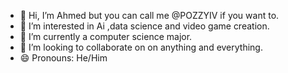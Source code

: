 - 👋 Hi, I’m Ahmed but you can call me @POZZYIV if you want to.
- 👀 I’m interested in Ai ,data science and video game creation.
- 🌱 I’m currently a computer science major.
- 💞️ I’m looking to collaborate on on anything and everything.
- 😄 Pronouns: He/Him


<!---
POZZYIV/POZZYIV is a ✨ special ✨ repository because its `README.md` (this file) appears on your GitHub profile.
You can click the Preview link to take a look at your changes.
--->
